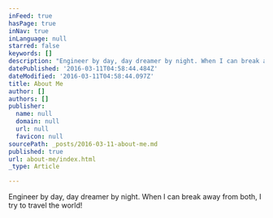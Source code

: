 ```yaml
---
inFeed: true
hasPage: true
inNav: true
inLanguage: null
starred: false
keywords: []
description: "Engineer by day, day dreamer by night. When I can break away from both, I try to travel the world!\_"
datePublished: '2016-03-11T04:58:44.484Z'
dateModified: '2016-03-11T04:58:44.097Z'
title: About Me
author: []
authors: []
publisher:
  name: null
  domain: null
  url: null
  favicon: null
sourcePath: _posts/2016-03-11-about-me.md
published: true
url: about-me/index.html
_type: Article

---
```

Engineer by day, day dreamer by night. When I can break away from both, I try to travel the world!